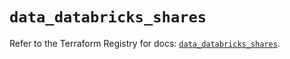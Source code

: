 # `data_databricks_shares`

Refer to the Terraform Registry for docs: [`data_databricks_shares`](https://registry.terraform.io/providers/databricks/databricks/1.42.0/docs/data-sources/shares).
